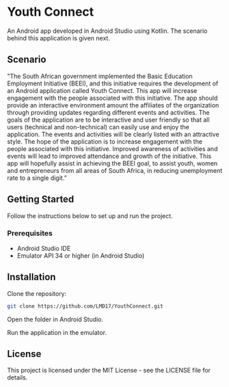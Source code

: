 # Youth Connect
An Android app developed in Android Studio using Kotlin. The scenario behind this application is given next.

## Scenario
"The South African government implemented the Basic Education Employment Initiative (BEEI), and this initiative requires the development of an Android application called Youth Connect. 
This app will increase engagement with the people associated with this initiative. 
The app should provide an interactive environment amount the affiliates of the organization through providing updates regarding different events and activities.
The goals of the application are to be interactive and user friendly so that all users (technical and non-technical) can easily use and enjoy the application. 
The events and activities will be clearly listed with an attractive style. The hope of the application is to increase engagement with the people associated with this initiative. 
Improved awareness of activities and events will lead to improved attendance and growth of the initiative. 
This app will hopefully assist in achieving the BEEI goal, to assist youth, women and entrepreneurs from all areas of South Africa, in reducing unemployment rate to a single digit.”


## Getting Started

Follow the instructions below to set up and run the project.

### Prerequisites

- Android Studio IDE
- Emulator API 34 or higher (in Android Studio)


## Installation

  Clone the repository:
   ```sh
   git clone https://github.com/LMD17/YouthConnect.git
   ```

Open the folder in Android Studio.

Run the application in the emulator.


## License

This project is licensed under the MIT License - see the LICENSE file for details.

